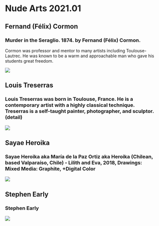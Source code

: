 # Nude Arts 2021.01

##

## Fernand (Félix) Cormon

### Murder in the Seraglio. 1874. by Fernand (Félix) Cormon.

Cormon was professor and mentor to many artists including Toulouse-Lautrec. He was known to be a warm and approachable man who gave his students great freedom.

<img src="https://64.media.tumblr.com/745810d8f03e4f9e9da2127bc80c022a/7a80311144530669-6c/s2048x3072/b2009a4d04edbb6a7d485816b7e6cd8592daa2bc.jpg">


##

## Louis Treserras

### Louis Treserras was born in Toulouse, France. He is a contemporary artist with a highly classical technique. Treserras is a self-taught painter, photographer, and sculptor. (detail)
<img src="https://64.media.tumblr.com/e643f2bb7bb3b2800e433517503c5556/395e8e7cbfc6b93e-67/s640x960/fb9c9e5a24c78932099fd90af91914570625ce8e.jpg">


##

## Sayae Heroika

### Sayae Heroika aka María de la Paz Ortiz aka Heroika (Chilean, based Valparaíso, Chile) - Lilith and Eva, 2018, Drawings: Mixed Media: Graphite, +Digital Color
<img src="https://64.media.tumblr.com/491b1415e11174daa832ef2769be0826/3f6b32ffb5e50e37-f2/s1280x1920/e5290bc7a1a84df1dd86675855d57b3d6ec7e2a8.jpg">


##

## Stephen Early

### Stephen Early
<img src="https://64.media.tumblr.com/c1a674a998421986ab53a886cb488a5f/1548a5d487bd3a82-1e/s1280x1920/9c3e3298e12bf0d4a6e24b69a3321b356d7a21c6.jpg">


